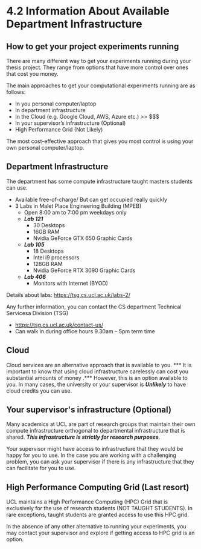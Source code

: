 # 4.2 Information About Available Department Infrastructure

## How to get your project experiments running

There are many different way to get your experiments running during your thesis project. They range from options that have more control over ones that cost you money. 

The main approaches to get your computational experiments running are as follows:

- In you personal computer/laptop
- In department infrastructure 
 - In the Cloud (e.g. Google Cloud, AWS, Azure etc.)  >> $$$
 - In your supervisor’s infrastructure (Optional)
 - High Performance Grid (Not Likely)

The most cost-effective approach that gives you most control is using your own personal computer/laptop.

## Department Infrastructure

The department has some compute infrastructure taught masters students can use. 

- Available free-of-charge/ But can get occupied really quickly 
- 3 Labs in Malet Place Engineering Building (MPEB)
	- Open 8:00 am to 7:00 pm weekdays only
	- ***Lab 121***
		- 30 Desktops
		- 16GB RAM
		- Nvidia GeForce GTX 650 Graphic Cards
	- ***Lab 105*** 
		- 18 Desktops
		- Intel i9 processors
		- 128GB RAM
		- Nvidia GeForce RTX 3090 Graphic Cards
	- ***Lab 406*** 
		- Monitors with Internet (BYOD) 

Details about labs: https://tsg.cs.ucl.ac.uk/labs-2/ 

Any further information, you can contact the CS department Technical Servicesa Division (TSG)
- https://tsg.cs.ucl.ac.uk/contact-us/ 
- Can walk in during office hours 9.30am – 5pm term time

## Cloud
Cloud services are an alternative approach that is available to you. *** It is important to know that using cloud infrastructure carelessly can cost you substantial amounts of money .*** However, this is an option available to you. In many cases, the university or your supervisor is ***Unlikely*** to have cloud credits you can use. 

## Your supervisor's infrastructure (Optional)
Many academics at UCL are part of research groups that maintain their own compute infrastructure orthogonal to departmental infrastructure that is shared. ***This infrastructure is strictly for research purposes***. 

Your supervisor might have access to infrastructure that they would be happy for you to use. In the case  you are working with a challenging problem, you can ask your supervisor if there is any infrastructure that they can facilitate for you to use. 

## High Performance Computing Grid (Last resort)
UCL maintains a High Performance Computing (HPC) Grid that is exclusively for the use of research students (NOT TAUGHT STUDENTS). In rare exceptions, taught students are granted access to use this HPC grid. 

In the absence of any other alternative to running your experiments, you may contact your supervisor and explore if getting access to HPC grid is an option. 